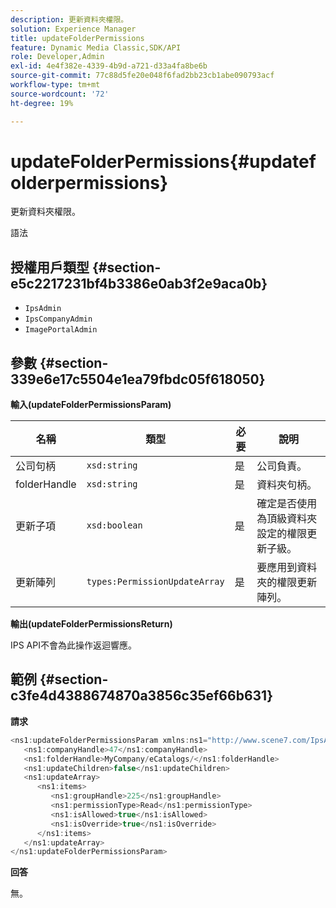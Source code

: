 ```yaml
---
description: 更新資料夾權限。
solution: Experience Manager
title: updateFolderPermissions
feature: Dynamic Media Classic,SDK/API
role: Developer,Admin
exl-id: 4e4f382e-4339-4b9d-a721-d33a4fa8be6b
source-git-commit: 77c88d5fe20e048f6fad2bb23cb1abe090793acf
workflow-type: tm+mt
source-wordcount: '72'
ht-degree: 19%

---
```


# updateFolderPermissions{#updatefolderpermissions}

更新資料夾權限。

語法

## 授權用戶類型 {#section-e5c2217231bf4b3386e0ab3f2e9aca0b}

* `IpsAdmin`
* `IpsCompanyAdmin`
* `ImagePortalAdmin`

## 參數 {#section-339e6e17c5504e1ea79fbdc05f618050}

**輸入(updateFolderPermissionsParam)**

| 名稱 | 類型 | 必要 | 說明 |
|---|---|---|---|
| 公司句柄 | `xsd:string` | 是 | 公司負責。 |
| folderHandle | `xsd:string` | 是 | 資料夾句柄。 |
| 更新子項 | `xsd:boolean` | 是 | 確定是否使用為頂級資料夾設定的權限更新子級。 |
| 更新陣列 | `types:PermissionUpdateArray` | 是 | 要應用到資料夾的權限更新陣列。 |

**輸出(updateFolderPermissionsReturn)**

IPS API不會為此操作返迴響應。

## 範例 {#section-c3fe4d4388674870a3856c35ef66b631}

**請求**

```java
<ns1:updateFolderPermissionsParam xmlns:ns1="http://www.scene7.com/IpsApi/xsd">
   <ns1:companyHandle>47</ns1:companyHandle>
   <ns1:folderHandle>MyCompany/eCatalogs/</ns1:folderHandle>
   <ns1:updateChildren>false</ns1:updateChildren>
   <ns1:updateArray>
      <ns1:items>
         <ns1:groupHandle>225</ns1:groupHandle>
         <ns1:permissionType>Read</ns1:permissionType>
         <ns1:isAllowed>true</ns1:isAllowed>
         <ns1:isOverride>true</ns1:isOverride>
      </ns1:items>
   </ns1:updateArray>
</ns1:updateFolderPermissionsParam>
```

**回答**

無。
